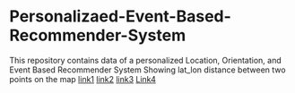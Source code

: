 # Personalizaed-Event-Based-Recommender-System
This repository contains data of a personalized Location, Orientation, and Event Based Recommender System 
Showing lat_lon distance between two points on the map [link1](https://www.movable-type.co.uk/scripts/latlong.html) [link2](https://www.latlong.net/lat-long-utm.html) [link3](https://www.geodatasource.com/distance-calculator) [Link4](https://www.latlong.net/)
